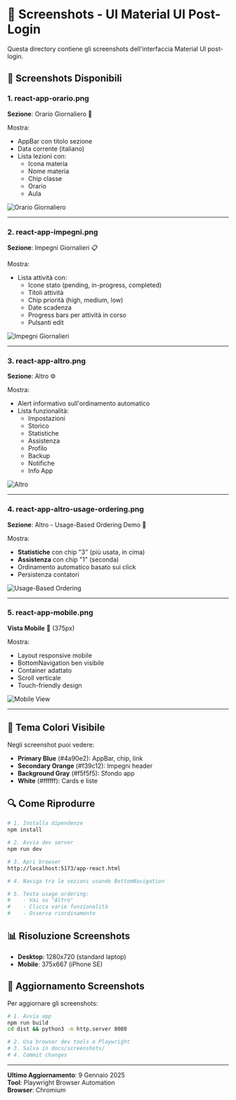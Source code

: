 # 📸 Screenshots - UI Material UI Post-Login

Questa directory contiene gli screenshots dell'interfaccia Material UI post-login.

## 📱 Screenshots Disponibili

### 1. react-app-orario.png
**Sezione**: Orario Giornaliero 📅

Mostra:
- AppBar con titolo sezione
- Data corrente (italiano)
- Lista lezioni con:
  - Icona materia
  - Nome materia
  - Chip classe
  - Orario
  - Aula

![Orario Giornaliero](react-app-orario.png)

---

### 2. react-app-impegni.png
**Sezione**: Impegni Giornalieri 📋

Mostra:
- Lista attività con:
  - Icone stato (pending, in-progress, completed)
  - Titoli attività
  - Chip priorità (high, medium, low)
  - Date scadenza
  - Progress bars per attività in corso
  - Pulsanti edit

![Impegni Giornalieri](react-app-impegni.png)

---

### 3. react-app-altro.png
**Sezione**: Altro ⚙️

Mostra:
- Alert informativo sull'ordinamento automatico
- Lista funzionalità:
  - Impostazioni
  - Storico
  - Statistiche
  - Assistenza
  - Profilo
  - Backup
  - Notifiche
  - Info App

![Altro](react-app-altro.png)

---

### 4. react-app-altro-usage-ordering.png
**Sezione**: Altro - Usage-Based Ordering Demo 🎯

Mostra:
- **Statistiche** con chip "3" (più usata, in cima)
- **Assistenza** con chip "1" (seconda)
- Ordinamento automatico basato sui click
- Persistenza contatori

![Usage-Based Ordering](react-app-altro-usage-ordering.png)

---

### 5. react-app-mobile.png
**Vista Mobile** 📱 (375px)

Mostra:
- Layout responsive mobile
- BottomNavigation ben visibile
- Container adattato
- Scroll verticale
- Touch-friendly design

![Mobile View](react-app-mobile.png)

---

## 🎨 Tema Colori Visibile

Negli screenshot puoi vedere:
- **Primary Blue** (#4a90e2): AppBar, chip, link
- **Secondary Orange** (#f39c12): Impegni header
- **Background Gray** (#f5f5f5): Sfondo app
- **White** (#ffffff): Cards e liste

## 🔍 Come Riprodurre

```bash
# 1. Installa dipendenze
npm install

# 2. Avvia dev server
npm run dev

# 3. Apri browser
http://localhost:5173/app-react.html

# 4. Naviga tra le sezioni usando BottomNavigation

# 5. Testa usage ordering:
#    - Vai su "Altro"
#    - Clicca varie funzionalità
#    - Osserva riordinamento
```

## 📊 Risoluzione Screenshots

- **Desktop**: 1280x720 (standard laptop)
- **Mobile**: 375x667 (iPhone SE)

## 🔄 Aggiornamento Screenshots

Per aggiornare gli screenshots:

```bash
# 1. Avvia app
npm run build
cd dist && python3 -m http.server 8080

# 2. Usa browser dev tools o Playwright
# 3. Salva in docs/screenshots/
# 4. Commit changes
```

---

**Ultimo Aggiornamento**: 9 Gennaio 2025  
**Tool**: Playwright Browser Automation  
**Browser**: Chromium
